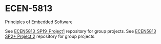 # ECEN-5813
Principles of Embedded Software

See [ECEN5813_SP19_Project1](https://github.com/iyesildirek/ECEN5813_SP19_Project1) repository for group projects.
See [ECEN5813 SP2+ Project 2](https://github.com/iyesildirek/ECEN5813_SP19_Project2) repository for group projects. 
